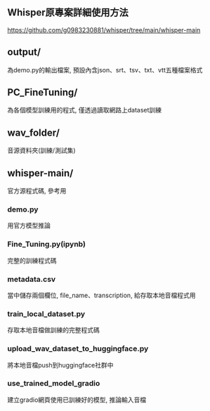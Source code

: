 ## Whisper原專案詳細使用方法  
https://github.com/g0983230881/whisper/tree/main/whisper-main  
 
## output/  
為demo.py的輸出檔案, 預設內含json、srt、tsv、txt、vtt五種檔案格式  
## PC_FineTuning/  
為各個模型訓練用的程式, 僅透過讀取網路上dataset訓練  
## wav_folder/  
音源資料夾(訓練/測試集)  
## whisper-main/  
官方源程式碼, 參考用  
### demo.py  
用官方模型推論  
### Fine_Tuning.py(ipynb) 
完整的訓練程式碼  
### metadata.csv 
當中儲存兩個欄位, file_name、transcription, 給存取本地音檔程式用  
### train_local_dataset.py  
存取本地音檔做訓練的完整程式碼  
### upload_wav_dataset_to_huggingface.py  
將本地音檔push到huggingface社群中  
### use_trained_model_gradio  
建立gradio網頁使用已訓練好的模型, 推論輸入音檔
